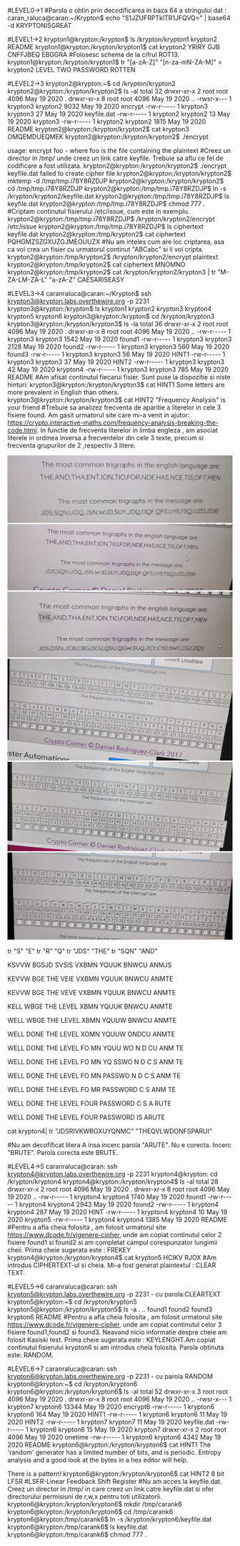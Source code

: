 #LEVEL0->1
#Parola o obtin prin decodificarea in baza 64 a stringului dat
:
caran_raluca@caran:~/Krypton$ echo "S1JZUFRPTklTR1JFQVQ=" | base64 -d
KRYPTONISGREAT



#LEVEL1->2
krypton1@krypton:/krypton$ ls /krypton/krypton1
krypton2  README
krypton1@krypton:/krypton/krypton1$ cat krypton2
YRIRY GJB CNFFJBEQ EBGGRA
#Folosesc schema de la cifrul ROT13.
krypton1@krypton:/krypton/krypton1$ tr "[a-zA-Z]" "[n-za-mN-ZA-M]" < krypton2
LEVEL TWO PASSWORD ROTTEN



#LEVEL2->3
krypton2@krypton:~$ cd /krypton/krypton2
krypton2@krypton:/krypton/krypton2$ ls -al
total 32
drwxr-xr-x 2 root     root     4096 May 19  2020 .
drwxr-xr-x 8 root     root     4096 May 19  2020 ..
-rwsr-x--- 1 krypton3 krypton2 9032 May 19  2020 encrypt
-rw-r----- 1 krypton3 krypton3   27 May 19  2020 keyfile.dat
-rw-r----- 1 krypton2 krypton2   13 May 19  2020 krypton3
-rw-r----- 1 krypton2 krypton2 1815 May 19  2020 README
krypton2@krypton:/krypton/krypton2$ cat krypton3
OMQEMDUEQMEK
krypton2@krypton:/krypton/krypton2$ ./encrypt

 usage: encrypt foo  - where foo is the file containing the plaintext
#Creez un director in /tmp/ unde creez un link catre keyfile. Trebuie sa aflu ce fel de codificare a fost utilizata.
krypton2@krypton:/krypton/krypton2$ ./encrypt keyfile.dat
failed to create cipher file 
krypton2@krypton:/krypton/krypton2$ mktemp -d
/tmp/tmp.i78Y8RZDJP
krypton2@krypton:/krypton/krypton2$ cd /tmp/tmp.i78Y8RZDJP
krypton2@krypton:/tmp/tmp.i78Y8RZDJP$ ln -s /krypton/krypton2/keyfile.dat
krypton2@krypton:/tmp/tmp.i78Y8RZDJP$ ls
keyfile.dat
krypton2@krypton:/tmp/tmp.i78Y8RZDJP$ chmod 777 .
#Criptam continutul fisierului /etc/issue, cum este in exemplu.
krypton2@krypton:/tmp/tmp.i78Y8RZDJP$ /krypton/krypton2/encrypt /etc/issue
krypton2@krypton:/tmp/tmp.i78Y8RZDJP$ ls
ciphertext  keyfile.dat
krypton2@krypton:/tmp/krypton2$ cat ciphertext
PQHGMZSZGXUZGJMEOUUZX
#Nu am inteles cum are loc criptarea, asa ca voi crea un fisier cu urmatorul continut "ABCabc" si il voi cripta.
krypton2@krypton:/tmp/krypton2$ /krypton/krypton2/encrypt plaintext
krypton2@krypton:/tmp/krypton2$ cat ciphertext
MNOMNO
krypton2@krypton:/tmp/krypton2$ cat /krypton/krypton2/krypton3 | tr "M-ZA-LM-ZA-L" "a-zA-Z"
CAESARISEASY



#LEVEL3->4
caranraluca@caran:~/Krypton$ ssh krypton3@krypton.labs.overthewire.org -p 2231
krypton3@krypton:/krypton$ ls 
krypton1  krypton2  krypton3  krypton4  krypton5  krypton6
krypton3@krypton:/krypton$ cd /krypton/krypton3
krypton3@krypton:/krypton/krypton3$ ls -la
total 36
drwxr-xr-x 2 root     root     4096 May 19  2020 .
drwxr-xr-x 8 root     root     4096 May 19  2020 ..
-rw-r----- 1 krypton3 krypton3 1542 May 19  2020 found1
-rw-r----- 1 krypton3 krypton3 2128 May 19  2020 found2
-rw-r----- 1 krypton3 krypton3  560 May 19  2020 found3
-rw-r----- 1 krypton3 krypton3   56 May 19  2020 HINT1
-rw-r----- 1 krypton3 krypton3   37 May 19  2020 HINT2
-rw-r----- 1 krypton3 krypton3   42 May 19  2020 krypton4
-rw-r----- 1 krypton3 krypton3  785 May 19  2020 README
#Am afisat continutul fiecarui fisier. Sunt puse la dispozitie si niste hinturi:
krypton3@krypton:/krypton/krypton3$ cat HINT1
Some letters are more prevalent in English than others.
krypton3@krypton:/krypton/krypton3$ cat HINT2
"Frequency Analysis" is your friend
#Trebuie sa analizez frecventa de aparitie a literelor in cele 3 fisiere found. Am gasit urmatorul site care mi-a venit in ajutor: https://crypto.interactive-maths.com/frequency-analysis-breaking-the-code.html. In functie de frecventa literelor in limba engleza , am asociat literele in ordinea inversa a frecventelor din cele 3 texte, precum si frecventa grupurilor de 2 ,respectiv 3 litere.

![Krypton1](K3.1.jpeg) 
![Krypton2](K3.2.jpeg)
![Krypton3](K3.3.jpeg)
![Krypton4](K3.4.jpeg)
![Krypton5](K3.5.jpeg)
![Krypton6](K3.6.jpeg)


tr "S" "E"
tr "R" "Q"
tr "JDS" "THE" 
tr "SQN" "AND"


KSVVW BGSJD SVSIS VXBMN YQUUK BNWCU ANMJS

KEVVW BGE THE VEIE VXBMN YQUUK BNWCU ANMTE 

KEVVW BGE THE VEVE VXBMN YQUUK BNWCU ANMTE 

KELL WBGE THE LEVEL XBMN YQUUK BNWCU ANMTE 

WELL WBGE THE LEVEL XBMN YQUUW BNWCU ANMTE

WELL DONE THE LEVEL XOMN YQUUW ONDCU ANMTE

WELL DONE THE LEVEL FO MN YQUU WO N D CU ANM TE 

WELL DONE THE LEVEL FO MN YQ SSWO N D C S ANM TE 

WELL DONE THE LEVEL FO MN PASSWO N D C S ANM TE

WELL DONE THE LEVEL FO MR PASSWORD C S ANM TE

WELL DONE THE LEVEL FOUR PASSWORD C S A  RUTE

WELL DONE THE LEVEL FOUR PASSWORD IS  ARUTE

cat krypton4| tr "JDSRIVKWBGXUYQNMC" "THEQVLWDONFSPARUI"

#Nu am decofificat litera A insa incerc parola "ARUTE". Nu e corecta. Incerc "BRUTE". Parola corecta este BRUTE.



#LEVEL4->5
caranraluca@caran: ssh krypton4@krypton.labs.overthewire.org -p 2231
krypton4@krypton: cd /krypton/krypton4
krypton4@krypton:/krypton/krypton4$ ls -al
total 28
drwxr-xr-x 2 root     root     4096 May 19  2020 .
drwxr-xr-x 8 root     root     4096 May 19  2020 ..
-rw-r----- 1 krypton4 krypton4 1740 May 19  2020 found1
-rw-r----- 1 krypton4 krypton4 2943 May 19  2020 found2
-rw-r----- 1 krypton4 krypton4  287 May 19  2020 HINT
-rw-r----- 1 krypton4 krypton4   10 May 19  2020 krypton5
-rw-r----- 1 krypton4 krypton4 1385 May 19  2020 README
#Pentru a afla cheia folosita , am folosit urmatorul site https://www.dcode.fr/vigenere-cipher, unde am copiat continutul celor 2 fisiere found1 si found2 si am completat campul corespunzator lungimii cheii. Prima cheie sugerata este : FREKEY
krypton4@krypton:/krypton/krypton4$ cat krypton5
HCIKV RJOX
#Am introdus CIPHERTEXT-ul si cheia. Mi-a fost generat plaintextul : CLEAR TEXT. 



#LEVEL5->6
caranraluca@caran: ssh krypton5@krypton.labs.overthewire.org -p 2231    - cu parola:CLEARTEXT
krypton5@krypton:~$ cd /krypton/krypton5
krypton5@krypton:/krypton/krypton5$ ls -a
.  ..  found1  found2  found3  krypton6  README
#Pentru a afla cheia folosita , am folosit urmatorul site https://www.dcode.fr/vigenere-cipher, unde am copiat continutul celor 3 fisiere found1,found2 si found3. Neavand nicio informatie despre cheie am folosit Kasiski test. Prima cheie sugerata este : KEYLENGHT.Am copiat continutul fisierului krypton6 si am introdus cheia folosita. Parola obtinuta este: RANDOM.



#LEVEL6->7
caranraluca@caran: ssh krypton6@krypton.labs.overthewire.org -p 2231 - cu parola RANDOM
krypton6@krypton:~$ cd /krypton/krypton6
krypton6@krypton:/krypton/krypton6$ ls -al
total 52
drwxr-xr-x 3 root     root      4096 May 19  2020 .
drwxr-xr-x 8 root     root      4096 May 19  2020 ..
-rwsr-x--- 1 krypton7 krypton6 13344 May 19  2020 encrypt6
-rw-r----- 1 krypton6 krypton6   164 May 19  2020 HINT1
-rw-r----- 1 krypton6 krypton6    11 May 19  2020 HINT2
-rw-r----- 1 krypton7 krypton7    11 May 19  2020 keyfile.dat
-rw-r----- 1 krypton6 krypton6    15 May 19  2020 krypton7
drwxr-xr-x 2 root     root      4096 May 19  2020 onetime
-rw-r----- 1 krypton6 krypton6  4342 May 19  2020 README
krypton6@krypton:/krypton/krypton6$ cat HINT1
The 'random' generator has a limited number of bits, and is periodic.
Entropy analysis and a good look at the bytes in a hex editor will help.

There is a pattern!
krypton6@krypton:/krypton/krypton6$ cat HINT2
8 bit LFSR
#LSFR-Linear Feedback Shift Register
#Nu am acces la keyfile.dat. Creez un director in /tmp/ in care creez un link catre keyfile.dat si ofer directorului permisiuni de r,w,x pentru toti utilizatorii.
krypton6@krypton:/krypton/krypton6$ mkdir /tmp/carank6
krypton6@krypton:/krypton/krypton6$ cd /tmp/carank6
krypton6@krypton:/tmp/carank6$ ln -s /krypton/krypton6/keyfile.dat
krypton6@krypton:/tmp/carank6$ ls
keyfile.dat
krypton6@krypton:/tmp/carank6$ chmod 777 .
